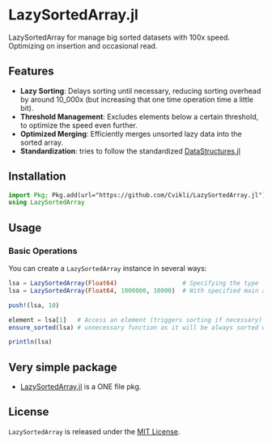 # LazySortedArray.jl

LazySortedArray for manage big sorted datasets with 100x speed. Optimizing on insertion and occasional read.

## Features

- **Lazy Sorting**: Delays sorting until necessary, reducing sorting overhead by around 10_000x (but increasing that one time operation time a little bit).
- **Threshold Management**: Excludes elements below a certain threshold, to optimize the speed even further.
- **Optimized Merging**: Efficiently merges unsorted lazy data into the sorted array.
- **Standardization**: tries to follow the standardized [DataStructures.jl](https://juliacollections.github.io/DataStructures.jl/latest/)

## Installation

```julia
import Pkg; Pkg.add(url="https://github.com/Cvikli/LazySortedArray.jl")
using LazySortedArray
```

## Usage

### Basic Operations

You can create a `LazySortedArray` instance in several ways:

```julia
lsa = LazySortedArray(Float64)                  # Specifying the type
lsa = LazySortedArray(Float64, 1000000, 10000)  # With specified main and sub-array sizes

push!(lsa, 10)     

element = lsa[1]   # Access an element (triggers sorting if necessary)
ensure_sorted(lsa) # unnecessary function as it will be always sorted when used!

println(lsa)
```

## Very simple package 
- [LazySortedArray.jl](https://github.com/Cvikli/LazySortedArrays.jl/blob/main/src/LazySortedArray.jl) is a ONE file pkg.

## License

`LazySortedArray` is released under the [MIT License](LICENSE).